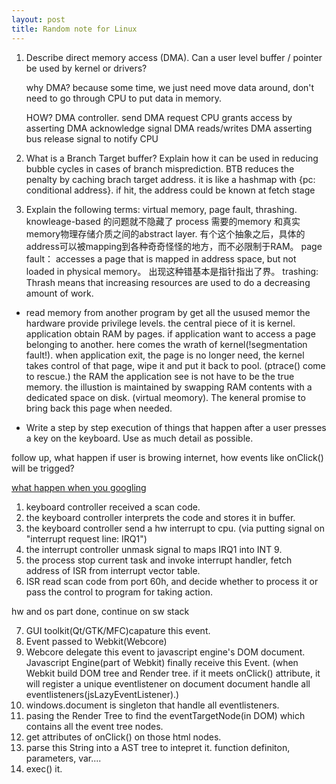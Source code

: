 ```yaml
---
layout: post
title: Random note for Linux 
---
```


1. Describe direct memory access (DMA). Can a user level buffer / pointer be used by kernel or drivers?

   why DMA? because some time, we just need move data around, don't need to go through CPU to put data in memory.

	HOW?
	DMA controller. send DMA request
	CPU grants access by asserting DMA acknowledge signal
	DMA reads/writes
	DMA asserting bus release signal to notify CPU


2. What is a Branch Target buffer? Explain how it can be used in reducing bubble cycles in cases of branch misprediction.
	BTB reduces the penalty by caching brach target address.
	it is like a hashmap with {pc: conditional address}. if hit, the address could be known at fetch stage


3. Explain the following terms: virtual memory, page fault, thrashing.
	knowleage-based 的问题就不隐藏了
	process 需要的memory 和真实 memory物理存储介质之间的abstract layer. 有个这个抽象之后，具体的address可以被mapping到各种奇奇怪怪的地方，而不必限制于RAM。
	page fault： accesses a page that is mapped in address space, but not loaded in physical memory。 出现这种错基本是指针指出了界。
	trashing: Thrash means that increasing resources are used to do a decreasing amount of work.



* read memory from another program  by get all the usused memor
	the hardware provide privilege levels. the central piece of it is kernel. application obtain RAM by pages. if application want to access a page belonging to another. here comes the wrath of kernel(!segmentation fault!).
	when application exit, the page is no longer need, the kernel takes control of that page, wipe it and put it back to pool. (ptrace() come to rescue.)
	the RAM the application see is not have to be the true memory. the illustion is maintained by swapping RAM contents with a dedicated space on disk. (virtual meomory).
	The keneral promise to bring back this page when needed. 


* Write a step by step execution of things that happen after a user presses a key on the keyboard. Use as much detail as possible.

follow up, what happen if user is browing internet, how events like onClick() will be trigged?

[what happen when you googling](https://github.com/alex/what-happens-when/blob/master/README.rst)

1. keyboard controller received a scan code.
2. the keyboard controller interprets the code and stores it in buffer.
3. the keyboard controller send a hw interrupt to cpu. (via putting signal on "interrupt request line: IRQ1")
4. the interrupt controller unmask signal to maps IRQ1 into INT 9.
5. the process stop current task and invoke interrupt handler, fetch address of ISR from interrupt vector table.
6. ISR read scan code from port 60h, and decide whether to process it or pass the control to program for taking action.

hw and os part done, continue on sw stack

7. GUI toolkit(Qt/GTK/MFC)capature this event.
8. Event passed to Webkit(Webcore)
9. Webcore delegate this event to javascript engine's DOM document.
Javascript Engine(part of Webkit) finally receive this Event.
(when Webkit build DOM tree and Render tree. if it meets onClick() attribute, it will register a unique eventlistener on document 
document handle all eventlisteners(jsLazyEventListener).)
10. windows.document is singleton that handle all eventlisteners.
11. pasing the Render Tree to find the eventTargetNode(in DOM) which contains all the event tree nodes.
12. get attributes of onClick() on those html nodes.
13. parse this String into a AST tree to intepret it. function definiton, parameters, var....
14. exec() it.






